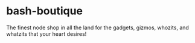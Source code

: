 # bash-boutique
The finest node shop in all the land for the gadgets, gizmos, whozits, and whatzits that your heart desires!
